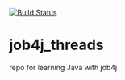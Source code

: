[![Build Status](https://travis-ci.com/konradmihelsson/job4j_threads.svg?branch=main)](https://travis-ci.com/konradmihelsson/job4j_threads)
# job4j_threads
repo for learning Java with job4j
